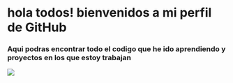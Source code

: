 # hola todos! bienvenidos a mi perfil de GitHub


### Aqui podras encontrar todo  el codigo que he ido aprendiendo y proyectos en los que estoy trabajan

![](https://www.google.com/url?sa=i&url=https%3A%2F%2Fas.com%2Fmeristation%2F2016%2F10%2F20%2Fbetech%2F1476917621_605512.html&psig=AOvVaw3tXsyDI5XODg4V5ILa1kl1&ust=1648397680404000&source=images&cd=vfe&ved=0CAsQjRxqFwoTCLDRzIuW5PYCFQAAAAAdAAAAABAD)
